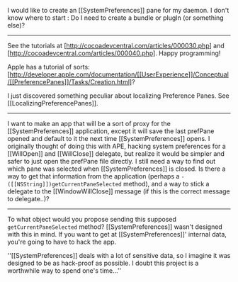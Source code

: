 I would like to create an [[SystemPreferences]] pane for my daemon. I don't know where to start : Do I need to create a bundle or plugIn (or something else)?

----
See the tutorials at [http://cocoadevcentral.com/articles/000030.php] and [http://cocoadevcentral.com/articles/000040.php]. Happy programming!

Apple has a tutorial of sorts: [http://developer.apple.com/documentation/[[UserExperience]]/Conceptual/[[PreferencePanes]]/Tasks/Creation.html]?

I just discovered something peculiar about localizing Preference Panes.  See [[LocalizingPreferencePanes]].

----

I want to make an app that will be a sort of proxy for the [[SystemPreferences]] application, except it will save the last prefPane opened and default to it the next time [[SystemPreferences]] opens.  I originally thought of doing this with APE, hacking system preferences for a [[WillOpen]] and [[WillClose]] delegate, but realize it would be simpler and safer to just open the prefPane file directly. I still need a way to find out which pane was selected when [[SystemPreferences]] is closed.  Is there a way to get that information from the application (perhaps a <code>-([[NSString]])getCurrentPaneSelected</code> method), and a way to stick a delegate to the [[WindowWillClose]] message (if this is the correct message to delegate..)?

----

To what object would you propose sending this supposed <code>getCurrentPaneSelected</code> method? [[SystemPreferences]] wasn't designed with this in mind. If you want to get at [[SystemPreferences]]' internal data, you're going to have to hack the app.

''[[SystemPreferences]] deals with a lot of sensitive data, so I imagine it was designed to be as hack-proof as possible. I doubt this project is a worthwhile way to spend one's time...''